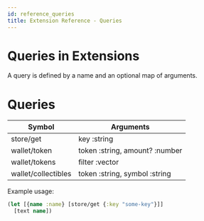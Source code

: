 ```yaml
---
id: reference_queries
title: Extension Reference - Queries
---
```


# Queries in Extensions

A query is defined by a name and an optional map of arguments.

# Queries

| Symbol             | Arguments               |
| -------------      | -------------           |
| store/get          | key :string             |
| wallet/token          | token :string, amount? :number             |
| wallet/tokens          | filter :vector            |
| wallet/collectibles          | token :string, symbol :string            |

Example usage:

```clojure
(let [{name :name} [store/get {:key "some-key"}]]
  [text name])
```
